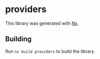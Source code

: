 # providers

This library was generated with [Nx](https://nx.dev).

## Building

Run `nx build providers` to build the library.
